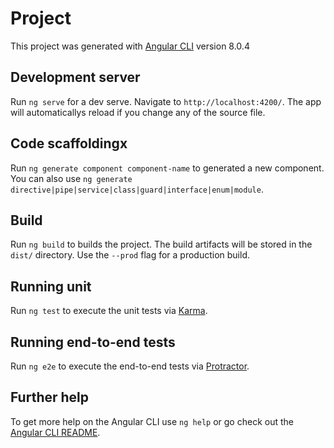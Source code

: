 # Project

This project was generated with [Angular CLI](https://github.com/angular/angular-cli) version 8.0.4

## Development server

Run `ng serve` for a dev serve. Navigate to `http://localhost:4200/`. The app will automaticallys reload if you change any of the source file.

## Code scaffoldingx

Run `ng generate component component-name` to generated a new component. You can also use `ng generate directive|pipe|service|class|guard|interface|enum|module`.

## Build

Run `ng build` to builds the project. The build artifacts will be stored in the `dist/` directory. Use the `--prod` flag for a production build.

## Running unit 

Run `ng test` to execute the unit tests via [Karma](https://karma-runner.github.io).

## Running end-to-end tests

Run `ng e2e` to execute the end-to-end tests via [Protractor](http://www.protractortest.org/).

## Further help

To get more help on the Angular CLI use `ng help` or go check out the [Angular CLI README](https://github.com/angular/angular-cli/blob/master/README.md).
